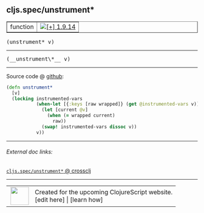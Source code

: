 ## cljs.spec/unstrument\*



 <table border="1">
<tr>
<td>function</td>
<td><a href="https://github.com/cljsinfo/cljs-api-docs/tree/1.9.14"><img valign="middle" alt="[+] 1.9.14" title="Added in 1.9.14" src="https://img.shields.io/badge/+-1.9.14-lightgrey.svg"></a> </td>
</tr>
</table>

<samp>(unstrument\* v)</samp><br>

---

 <samp>
(__unstrument\*__ v)<br>
</samp>

---







Source code @ [github]():

```clj
(defn unstrument*
  [v]
  (locking instrumented-vars
           (when-let [{:keys [raw wrapped]} (get @instrumented-vars v)]
             (let [current @v]
               (when (= wrapped current)
                 raw))
             (swap! instrumented-vars dissoc v))
           v))
```

<!--
Repo - tag - source tree - lines:

 <pre>

</pre>

-->

---



###### External doc links:

[`cljs.spec/unstrument*` @ crossclj](http://crossclj.info/fun/cljs.spec.cljs/unstrument*.html)<br>

---

 <table>
<tr><td>
<img valign="middle" align="right" width="48px" src="http://i.imgur.com/Hi20huC.png">
</td><td>
Created for the upcoming ClojureScript website.<br>
[edit here] | [learn how]
</td></tr></table>

[edit here]:https://github.com/cljsinfo/cljs-api-docs/blob/master/cljsdoc/cljs.spec/unstrumentSTAR.cljsdoc
[learn how]:https://github.com/cljsinfo/cljs-api-docs/wiki/cljsdoc-files

<!--

This information was too distracting to show to readers, but I'll leave it
commented here since it is helpful to:

- pretty-print the data used to generate this document
- and show how to retrieve that data



The API data for this symbol:

```clj
{:ns "cljs.spec",
 :name "unstrument*",
 :signature ["[v]"],
 :name-encode "unstrumentSTAR",
 :history [["+" "1.9.14"]],
 :type "function",
 :full-name-encode "cljs.spec/unstrumentSTAR",
 :source {:code "(defn unstrument*\n  [v]\n  (locking instrumented-vars\n           (when-let [{:keys [raw wrapped]} (get @instrumented-vars v)]\n             (let [current @v]\n               (when (= wrapped current)\n                 raw))\n             (swap! instrumented-vars dissoc v))\n           v))",
          :title "Source code",
          :repo "clojurescript",
          :tag "r1.9.14",
          :filename "src/main/cljs/cljs/spec.cljs",
          :lines [334 342],
          :url "https://github.com/clojure/clojurescript/blob/r1.9.14/src/main/cljs/cljs/spec.cljs#L334-L342"},
 :usage ["(unstrument* v)"],
 :full-name "cljs.spec/unstrument*",
 :cljsdoc-url "https://github.com/cljsinfo/cljs-api-docs/blob/master/cljsdoc/cljs.spec/unstrumentSTAR.cljsdoc"}

```

Retrieve the API data for this symbol:

```clj
;; from Clojure REPL
(require '[clojure.edn :as edn])
(-> (slurp "https://raw.githubusercontent.com/cljsinfo/cljs-api-docs/catalog/cljs-api.edn")
    (edn/read-string)
    (get-in [:symbols "cljs.spec/unstrument*"]))
```

-->

